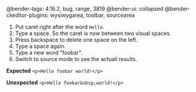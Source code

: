 @bender-tags: 4.16.2, bug, range, 3819
@bender-ui: collapsed
@bender-ckeditor-plugins: wysiwygarea, toolbar, sourcearea

1. Put caret right after the word `Hello`.
2. Type a space. So the caret is now between two visual spaces.
2. Press backspace to delete one space on the left.
3. Type a space again.
4. Type a new word "foobar".
5. Switch to source mode to see the actuall results.

**Expected** `<p>Hello foobar world!</p>`

**Unexpected** `<p>Hello foobar&nbsp;world!</p>`

